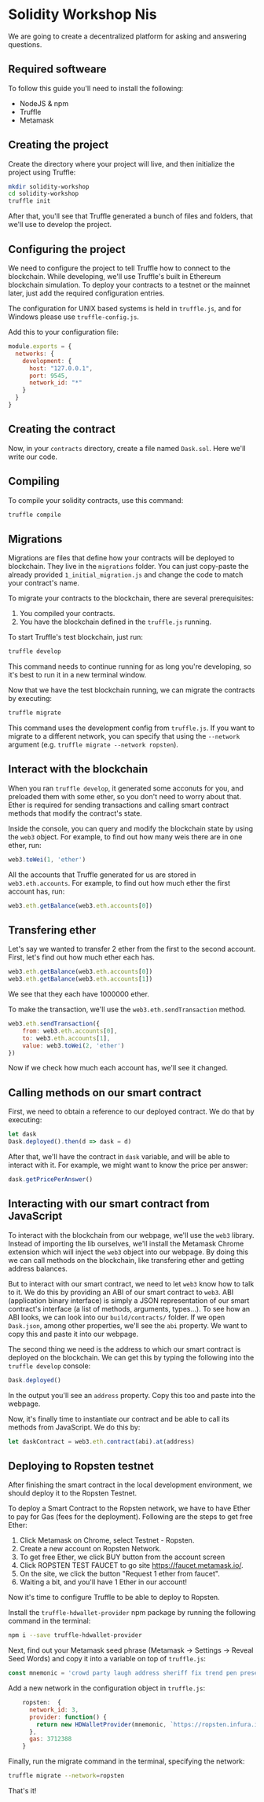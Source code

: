 # Solidity Workshop Nis

We are going to create a decentralized platform for asking and answering questions.

## Required softweare

To follow this guide you'll need to install the following:

- NodeJS & npm
- Truffle
- Metamask

## Creating the project

Create the directory where your project will live, and then initialize the project using Truffle:

```sh
mkdir solidity-workshop
cd solidity-workshop
truffle init
```

After that, you'll see that Truffle generated a bunch of files and folders, that we'll use to develop the project.

## Configuring the project

We need to configure the project to tell Truffle how to connect to the blockchain. While developing, we'll use Truffle's built in Ethereum blockchain simulation. To deploy your contracts to a testnet or the mainnet later, just add the required configuration entries.

The configuration for UNIX based systems is held in `truffle.js`, and for Windows please use `truffle-config.js`.

Add this to your configuration file:

```js
module.exports = {
  networks: {
    development: {
      host: "127.0.0.1",
      port: 9545,
      network_id: "*"
    }
  }
}
```

## Creating the contract

Now, in your `contracts` directory, create a file named `Dask.sol`. Here we'll write our code.

## Compiling

To compile your solidity contracts, use this command:

```sh
truffle compile
```

## Migrations

Migrations are files that define how your contracts will be deployed to blockchain. They live in the `migrations` folder. You can just copy-paste the already provided `1_initial_migration.js` and change the code to match your contract's name.

To migrate your contracts to the blockchain, there are several prerequisites:

1. You compiled your contracts.
2. You have the blockchain defined in the `truffle.js` running.

To start Truffle's test blockchain, just run:

```sh
truffle develop
```

This command needs to continue running for as long you're developing, so it's best to run it in a new terminal window.

Now that we have the test blockchain running, we can migrate the contracts by executing:

```sh
truffle migrate
```

This command uses the development config from `truffle.js`. If you want to migrate to a different network, you can specify that using the `--network` argument (e.g. `truffle migrate --network ropsten`).

## Interact with the blockchain

When you ran `truffle develop`, it generated some acconuts for you, and preloaded them with some ether, so you don't need to worry about that. Ether is required for sending transactions and calling smart contract methods that modify the contract's state.

Inside the console, you can query and modify the blockchain state by using the `web3` object. For example, to find out how many weis there are in one ether, run:

```js
web3.toWei(1, 'ether')
```

All the accounts that Truffle generated for us are stored in `web3.eth.accounts`. For example, to find out how much ether the first account has, run:

```js
web3.eth.getBalance(web3.eth.accounts[0])
```

## Transfering ether

Let's say we wanted to transfer 2 ether from the first to the second account. First, let's find out how much ether each has.

```js
web3.eth.getBalance(web3.eth.accounts[0])
web3.eth.getBalance(web3.eth.accounts[1])
```

We see that they each have 1000000 ether.

To make the transaction, we'll use the `web3.eth.sendTransaction` method.

```js
web3.eth.sendTransaction({
    from: web3.eth.accounts[0],
    to: web3.eth.accounts[1],
    value: web3.toWei(2, 'ether')
})
```

Now if we check how much each account has, we'll see it changed.

## Calling methods on our smart contract

First, we need to obtain a reference to our deployed contract. We do that by executing:

```js
let dask
Dask.deployed().then(d => dask = d)
```

After that, we'll have the contract in `dask` variable, and will be able to interact with it. For example, we might want to know the price per answer:

```js
dask.getPricePerAnswer()
```

## Interacting with our smart contract from JavaScript

To interact with the blockchain from our webpage, we'll use the `web3` library. Instead of importing the lib ourselves, we'll install the Metamask Chrome extension which will inject the `web3` object into our webpage. By doing this we can call methods on the blockchain, like transfering ether and getting address balances.

But to interact with our smart contract, we need to let `web3` know how to talk to it. We do this by providing an ABI of our smart contract to `web3`. ABI (application binary interface) is simply a JSON representation of our smart contract's interface (a list of methods, arguments, types...). To see how an ABI looks, we can look into our `build/contracts/` folder. If we open `Dask.json`, among other properties, we'll see the `abi` property. We want to copy this and paste it into our webpage.

The second thing we need is the address to which our smart contract is deployed on the blockchain. We can get this by typing the following into the `truffle develop` console:

```js
Dask.deployed()
```

In the output you'll see an `address` property. Copy this too and paste into the webpage.

Now, it's finally time to instantiate our contract and be able to call its methods from JavaScript. We do this by:

```js
let daskContract = web3.eth.contract(abi).at(address)
```

## Deploying to Ropsten testnet

After finishing the smart contract in the local development environment, we should deploy it to the Ropsten Testnet.

To deploy a Smart Contract to the Ropsten network, we have to have Ether to pay for Gas (fees for the deployment). Following are the steps to get free Ether:

1. Click Metamask on Chrome, select Testnet - Ropsten.
2. Create a new account on Ropsten Network.
3. To get free Ether, we click BUY button from the account screen
4. Click ROPSTEN TEST FAUCET to go site https://faucet.metamask.io/. 
5. On the site, we click the button "Request 1 ether from faucet".
6. Waiting a bit, and you'll have 1 Ether in our account!

Now it's time to configure Truffle to be able to deploy to Ropsten.

Install the `truffle-hdwallet-provider` npm package by running the following command in the terminal:

```sh
npm i --save truffle-hdwallet-provider
```

Next, find out your Metamask seed phrase (Metamask -> Settings -> Reveal Seed Words) and copy it into a variable on top of `truffle.js`:

```js
const mnemonic = 'crowd party laugh address sheriff fix trend pen present boost oil castle'
```

Add a new network in the configuration object in `truffle.js`:

```js
    ropsten:  {
      network_id: 3,
      provider: function() {
        return new HDWalletProvider(mnemonic, `https://ropsten.infura.io`)
      },
      gas: 3712388
    }
```

Finally, run the migrate command in the terminal, specifying the network:

```sh
truffle migrate --network=ropsten
```

That's it!
